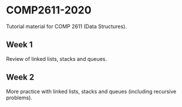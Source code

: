 # COMP2611-2020

Tutorial material for COMP 2611 (Data Structures).

## Week 1

Review of linked lists, stacks and queues.

## Week 2

More practice with linked lists, stacks and queues (including recursive problems).
